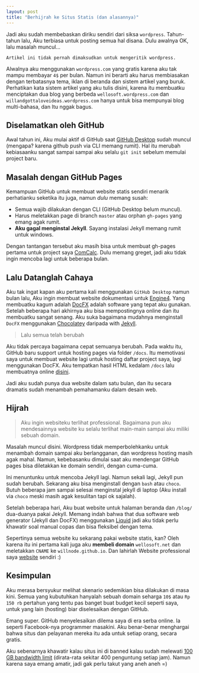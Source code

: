 ```yaml
---
layout: post
title: "Berhijrah ke Situs Statis (dan alasannya)"
---
```


Jadi aku sudah membebaskan diriku sendiri dari siksa `wordpress`. Tahun-tahun lalu, Aku terbiasa untuk posting semua hal disana. Dulu awalnya OK, lalu masalah muncul...

```
Artikel ini tidak pernah dimaksudkan untuk mengeritik wordpress.
```

Alwalnya aku menggunakan `wordpress.com` yang gratis karena aku tak mampu membayar `4$` per bulan. Namun ini berarti aku harus membiasakan dengan terbatasnya tema, iklan di beranda dan sistem artikel yang buruk. Perhatikan kata sistem artikel yang aku tulis disini, karena itu membuatku menciptakan dua blog yang berbeda `wellosoft.wordpress.com` dan `willandgottaloveideas.wordpress.com` hanya untuk bisa mempunyai blog multi-bahasa, dan Itu nggak bagus.

## Diselamatkan oleh GitHub

Awal tahun ini, Aku mulai aktif di GitHub saat [GitHub Desktop][gitdesktop] sudah muncul (mengapa? karena github push via CLI memang rumit). Hal itu merubah kebiasaanku sangat sampai sampai aku selalu `git init` sebelum memulai project baru.

## Masalah dengan GitHub Pages

Kemampuan GitHub untuk membuat website statis sendiri menarik perhatianku seketika itu juga, namun *dulu* memang susah:

+ Semua wajib dilakukan dengan CLI (GitHub Desktop belum muncul).
+ Harus meletakkan page di branch `master` atau orphan `gh-pages` yang emang agak rumit.
+ **Aku gagal menginstal Jekyll**. Sayang instalasi Jekyll memang rumit untuk windows.

Dengan tantangan tersebut aku masih bisa untuk membuat gh-pages pertama untuk project saya [ComCalc][comcalc]. Dulu memang greget, jadi aku tidak ingin mencoba lagi untuk beberapa bulan.

## Lalu Datanglah Cahaya

Aku tak ingat kapan aku pertama kali menggunakan `GitHub Desktop` namun bulan lalu, Aku ingin membuat website dokumentasi untuk [Engine4][engine4]. Yang membuatku kagum adalah [DocFX][docfx] adalah software yang tepat aku gunakan. Setelah beberapa hari akhirnya aku bisa mempostingnya online dan itu membuatku sangat senang. Aku suka bagaimana mudahnya menginstall `DocFX` menggunakan [Chocolatey][choco] daripada with [Jekyll][jekyll].

> Lalu semua telah berubah

Aku tidak percaya bagaimana cepat semuanya berubah. Pada waktu itu, GitHub baru support untuk hosting pages via folder `/docs`. Itu memotivasi saya untuk membuat website lagi untuk hosting daftar project saya, lagi menggunakan DocFX. Aku tempatkan hasil HTML kedalam `/docs` lalu membuatnya online [disini][expertise]. 

Jadi aku sudah punya dua website dalam satu bulan, dan itu secara dramatis sudah menambah pemahamanku dalam desain web.

## Hijrah

> Aku ingin websiteku terlihat professional. Bagaimana pun aku mendesainnya website ku selalu terlihat main-main sampai aku miliki sebuah domain.

Masalah muncul disini. Wordpress tidak memperbolehkanku untuk menambah domain sampai aku berlangganan, dan wordpress hosting masih agak mahal. Namun, kebebasanku dimulai saat aku mendengar GitHub pages bisa diletakkan ke domain sendiri, dengan cuma-cuma.

Ini menuntunku untuk mencoba Jekyll lagi. Namun sekali lagi, Jekyll pun sudah berubah. Sekarang aku bisa menginstall dengan `bash` atau `choco`. Butuh beberapa jam sampai selesai menginstal jekyll di laptop (Aku install via `choco` meski masih agak kesulitan tapi ok sajalah). 

Setelah beberapa hari, Aku buat website untuk halaman beranda dan `/blog/` dua-duanya pakai Jekyll. Memang indah bahwa that dua software web generator (Jekyll dan DocFX) menggunakan [Liquid][liquid] jadi aku tidak perlu khawatir soal manual copas dan bisa fleksibel dengan tema.

Sepertinya semua website ku sekarang pakai website statis, kan? Oleh karena itu ini pertama kali juga aku **membeli domain** `wellosoft.net` dan meletakkan `CNAME` ke `willnode.github.io`. Dan lahirlah Website professional saya [website][mysite] sendiri :)

## Kesimpulan

Aku merasa bersyukur melihat skenario sedemikian bisa dilakukan di masa kini. Semua yang kubutuhkan hanyalah sebuah domain seharga `10$` atau `Rp 150 rb` pertahun yang tentu pas banget buat budget kecil seperti saya, untuk yang lain (hosting) biar diselesaikan dengan GitHub.

Emang super. GitHub menyelesaikan dilema saya di era serba online. Ia seperti Facebook-nya programmer masakini. Aku benar-benar menghargai bahwa situs dan pelayanan mereka itu ada untuk setiap orang, secara gratis.

Aku sebenarnya khawatir kalau situs ini di banned kalau sudah melewati [100 GB bandwidth limit][usagelimit] (dirata-rata sekitar 400 penguntung setiap jam). Namun karena saya emang amatir, jadi gak perlu takut yang aneh aneh =)

[gitdesktop]: https://desktop.github.com
[jekyll]: https://jekyllrb.com
[choco]: https://chocolatey.org
[docfx]: https://dotnet.github.io/docfx/
[comcalc]: https://willnode.github.io/ComCalc/index.html
[expertise]: https://willnode.github.io/expertise/
[engine4]: http://wellosoft.net/engine4-doc/
[mysite]: http://wellosoft.net
[usagelimit]: https://help.github.com/articles/what-is-github-pages/#usage-limits
[liquid]: https://shopify.github.io/liquid/